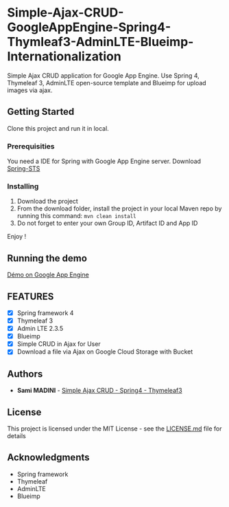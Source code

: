 # Simple-Ajax-CRUD-GoogleAppEngine-Spring4-Thymleaf3-AdminLTE-Blueimp-Internationalization

Simple Ajax CRUD application for Google App Engine. Use Spring 4, Thymeleaf 3, AdminLTE open-source template and Blueimp for upload images via ajax.

## Getting Started

Clone this project and run it in local.

### Prerequisities

You need a IDE for Spring with Google App Engine server. Download [Spring-STS](https://spring.io/tools/)

### Installing

1. Download the project
2. From the download folder, install the project in your local Maven repo by running this command: <code>mvn clean install</code>
3. Do not forget to enter your own Group ID, Artifact ID and App ID

Enjoy !

## Running the demo

[Démo on Google App Engine](http://1-dot-springleafengine-app.appspot.com/)

## FEATURES
- [x] Spring framework 4
- [x] Thymeleaf 3
- [x] Admin LTE 2.3.5
- [x] Blueimp
- [x] Simple CRUD in Ajax for User
- [x] Download a file via Ajax on Google Cloud Storage with Bucket

## Authors

* **Sami MADINI** - [Simple Ajax CRUD - Spring4 - Thymeleaf3](https://github.com/SamiMadini/Simple-CRUD-AppEngine-Spring4/)

## License

This project is licensed under the MIT License - see the [LICENSE.md](LICENSE.md) file for details

## Acknowledgments

* Spring framework
* Thymeleaf
* AdminLTE
* Blueimp

